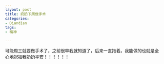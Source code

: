 ```yaml
---
layout: post
title: 奶奶下周做手术
categories:
- Diandian
tags:
- 精神

---
```

可能周三就要做手术了，之前很早我就知道了，后来一直拖着。我能做的也就是全心地祝福我奶奶平安！！！！！！